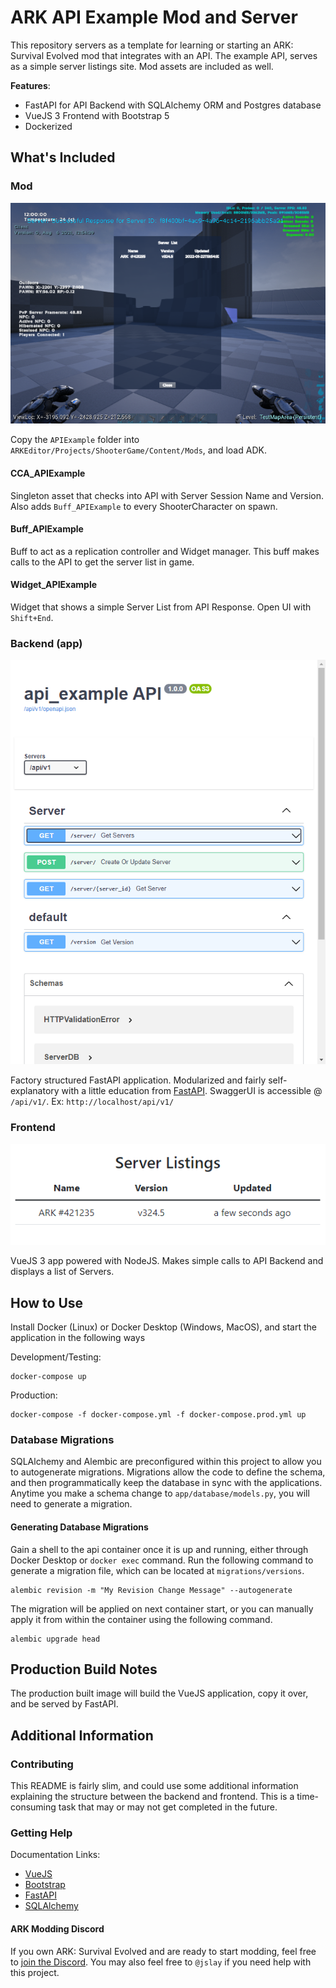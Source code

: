 # ARK API Example Mod and Server
This repository servers as a template for learning or starting an ARK: Survival Evolved mod 
that integrates with an API. The example API, serves as a simple server listings site. Mod 
assets are included as well.

**Features**:
* FastAPI for API Backend with SQLAlchemy ORM and Postgres database
* VueJS 3 Frontend with Bootstrap 5
* Dockerized


## What's Included
### Mod
![Mod Widget](screenshots/Widget.png)

Copy the `APIExample` folder into `ARKEditor/Projects/ShooterGame/Content/Mods`, and load ADK.

#### CCA_APIExample
Singleton asset that checks into API with Server Session Name and Version. Also adds `Buff_APIExample` 
to every ShooterCharacter on spawn. 

#### Buff_APIExample
Buff to act as a replication controller and Widget manager. This buff makes calls to the API to 
get the server list in game.

#### Widget_APIExample
Widget that shows a simple Server List from API Response. Open UI with `Shift+End`.


### Backend (app)
![SwaggerUI Screenshot](screenshots/SwaggerUI.png)

Factory structured FastAPI application. Modularized and fairly self-explanatory with a little 
education from [FastAPI](https://fastapi.tiangolo.com/). SwaggerUI is accessible @ `/api/v1/`. 
Ex: `http://localhost/api/v1/`

### Frontend
![VueJS Screenshot](screenshots/Frontend.png)

VueJS 3 app powered with NodeJS. Makes simple calls to API Backend and displays a list of Servers.

## How to Use
Install Docker (Linux) or Docker Desktop (Windows, MacOS), and start the application in the following 
ways

Development/Testing:

    docker-compose up 


Production:

    docker-compose -f docker-compose.yml -f docker-compose.prod.yml up

### Database Migrations
SQLAlchemy and Alembic are preconfigured within this project to allow you to autogenerate 
migrations. Migrations allow the code to define the schema, and then programmatically keep
the database in sync with the applications. Anytime you make a schema change to `app/database/models.py`,
you will need to generate a migration.

#### Generating Database Migrations
Gain a shell to the api container once it is up and running, either through Docker Desktop or 
`docker exec` command. Run the following command to generate a migration file, which can be 
located at `migrations/versions`.

    alembic revision -m "My Revision Change Message" --autogenerate

The migration will be applied on next container start, or you can manually apply it from within 
the container using the following command.

    alembic upgrade head


## Production Build Notes
The production built image will build the VueJS application, copy it over, and be served by FastAPI.


## Additional Information
### Contributing
This README is fairly slim, and could use some additional information explaining the structure 
between the backend and frontend. This is a time-consuming task that may or may not get completed 
in the future. 

### Getting Help

Documentation Links:
* [VueJS](https://v3.vuejs.org/)
* [Bootstrap](https://getbootstrap.com)
* [FastAPI](https://fastapi.tiangolo.com/)
* [SQLAlchemy](https://www.sqlalchemy.org/)

#### ARK Modding Discord
If you own ARK: Survival Evolved and are ready to start modding, feel free to 
[join the Discord](https://discord.arkmodding.net). You may also feel free to `@jslay` if you need
help with this project.
